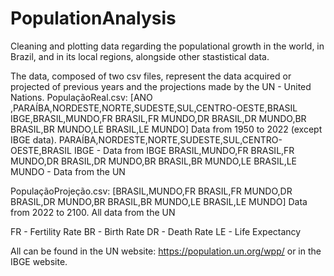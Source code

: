 # PopulationAnalysis
Cleaning and plotting data regarding the populational growth in the world, in Brazil, and in its local regions, alongside other stastistical data.

The data, composed of two csv files, represent the data acquired or projected of previous years and the projections made by the UN - United Nations.
PopulaçãoReal.csv: [ANO ,PARAÍBA,NORDESTE,NORTE,SUDESTE,SUL,CENTRO-OESTE,BRASIL IBGE,BRASIL,MUNDO,FR BRASIL,FR MUNDO,DR BRASIL,DR MUNDO,BR BRASIL,BR MUNDO,LE BRASIL,LE MUNDO]
  Data from 1950 to 2022 (except IBGE data).
  PARAÍBA,NORDESTE,NORTE,SUDESTE,SUL,CENTRO-OESTE,BRASIL IBGE - Data from IBGE 
  BRASIL,MUNDO,FR BRASIL,FR MUNDO,DR BRASIL,DR MUNDO,BR BRASIL,BR MUNDO,LE BRASIL,LE MUNDO - Data from the UN

PopulaçãoProjeção.csv: [BRASIL,MUNDO,FR BRASIL,FR MUNDO,DR BRASIL,DR MUNDO,BR BRASIL,BR MUNDO,LE BRASIL,LE MUNDO]
  Data from 2022 to 2100. All data from the UN
  
  
FR - Fertility Rate
BR - Birth Rate
DR - Death Rate
LE - Life Expectancy

All can be found in the UN website: https://population.un.org/wpp/
or in the IBGE website.
